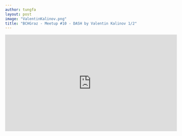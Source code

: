 ```yaml
---
author: tungfa
layout: post
image: "ValentinKalinov.png"
title: "BCHGraz - Meetup #10 - DASH by Valentin Kalinov 1/2"
---
```


<iframe width="560" height="315" src="https://www.youtube.com/embed/yYo-SnHfMfY" frameborder="0" allowfullscreen></iframe>
